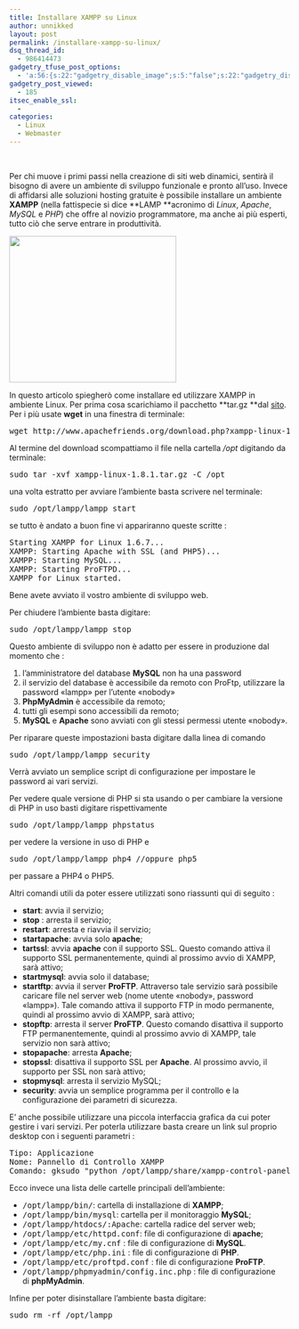 ```yaml
---
title: Installare XAMPP su Linux
author: unnikked
layout: post
permalink: /installare-xampp-su-linux/
dsq_thread_id:
  - 986414473
gadgetry_tfuse_post_options:
  - 'a:56:{s:22:"gadgetry_disable_image";s:5:"false";s:22:"gadgetry_disable_video";s:5:"false";s:26:"gadgetry_disable_post_meta";s:5:"false";s:23:"gadgetry_disable_author";s:5:"false";s:31:"gadgetry_disable_published_date";s:5:"false";s:24:"gadgetry_disable_coments";s:5:"false";s:28:"gadgetry_disable_author_info";s:5:"false";s:19:"gadgetry_page_title";s:13:"default_title";s:21:"gadgetry_custom_title";s:0:"";s:21:"gadgetry_single_image";s:45:"/wp-content/uploads/2012/12/xampp_testata.jpg";s:30:"gadgetry_single_img_dimensions";a:2:{i:0;s:3:"586";i:1;s:3:"319";}s:28:"gadgetry_single_img_position";s:9:"alignleft";s:24:"gadgetry_thumbnail_image";s:45:"/wp-content/uploads/2012/12/xampp_testata.jpg";s:27:"gadgetry_thumbnail_position";s:7:"noalign";s:19:"gadgetry_video_link";s:0:"";s:25:"gadgetry_video_dimensions";a:2:{i:0;s:3:"590";i:1;s:3:"191";}s:23:"gadgetry_video_position";s:10:"alignright";s:23:"gadgetry_header_element";s:7:"without";s:22:"gadgetry_select_slider";s:2:"-1";s:17:"gadgetry_page_map";s:0:"";s:25:"gadgetry_content_ads_post";s:4:"true";s:21:"gadgetry_top_ad_space";s:5:"false";s:21:"gadgetry_top_ad_image";s:0:"";s:19:"gadgetry_top_ad_url";s:0:"";s:23:"gadgetry_top_ad_adsense";s:0:"";s:28:"gadgetry_bfcontent_ads_space";s:5:"false";s:23:"gadgetry_bfcontent_type";s:5:"image";s:25:"gadgetry_bfcontent_number";s:3:"one";s:29:"gadgetry_bfcontent_ads_image1";s:0:"";s:27:"gadgetry_bfcontent_ads_url1";s:0:"";s:31:"gadgetry_bfcontent_ads_adsense1";s:0:"";s:29:"gadgetry_bfcontent_ads_image2";s:0:"";s:27:"gadgetry_bfcontent_ads_url2";s:0:"";s:31:"gadgetry_bfcontent_ads_adsense2";s:0:"";s:29:"gadgetry_bfcontent_ads_image3";s:0:"";s:27:"gadgetry_bfcontent_ads_url3";s:0:"";s:31:"gadgetry_bfcontent_ads_adsense3";s:0:"";s:29:"gadgetry_bfcontent_ads_image4";s:0:"";s:27:"gadgetry_bfcontent_ads_url4";s:0:"";s:31:"gadgetry_bfcontent_ads_adsense4";s:0:"";s:29:"gadgetry_bfcontent_ads_image5";s:0:"";s:27:"gadgetry_bfcontent_ads_url5";s:0:"";s:31:"gadgetry_bfcontent_ads_adsense5";s:0:"";s:29:"gadgetry_bfcontent_ads_image6";s:0:"";s:27:"gadgetry_bfcontent_ads_url6";s:0:"";s:31:"gadgetry_bfcontent_ads_adsense6";s:0:"";s:29:"gadgetry_bfcontent_ads_image7";s:0:"";s:27:"gadgetry_bfcontent_ads_url7";s:0:"";s:31:"gadgetry_bfcontent_ads_adsense7";s:0:"";s:19:"gadgetry_hook_space";s:5:"false";s:19:"gadgetry_hook_image";s:0:"";s:17:"gadgetry_hook_url";s:0:"";s:21:"gadgetry_hook_adsense";s:0:"";s:25:"gadgetry_content_subtitle";s:0:"";s:20:"gadgetry_content_top";s:0:"";s:23:"gadgetry_content_bottom";s:0:"";}'
gadgetry_post_viewed:
  - 185
itsec_enable_ssl:
  - 
categories:
  - Linux
  - Webmaster
---
```

<div align="center">
  <!-- unnikked - responsive - header --><ins class="adsbygoogle" style="display:block" data-ad-client="ca-pub-3846608868139288" data-ad-slot="2778724254" data-ad-format="auto"></ins>
</div>

  


&nbsp;

Per chi muove i primi passi nella creazione di siti web dinamici, sentirà il bisogno di avere un ambiente di sviluppo funzionale e pronto all&#8217;uso. Invece di affidarsi alle soluzioni hosting gratuite è possibile installare un ambiente **XAMPP** (nella fattispecie si dice **LAMP **acronimo di *Linux*, *Apache*, *MySQL* e *PHP*) che offre al novizio programmatore, ma anche ai più esperti, tutto ciò che serve entrare in produttività.

[<img class="aligncenter size-medium wp-image-107" title="xampp_salto" src="http://unnikked.tk/wp-content/uploads/2012/12/xampp_salto-300x263.jpg" alt="" width="300" height="263" />][1]

In questo articolo spiegherò come installare ed utilizzare XAMPP in ambiente Linux. Per prima cosa scarichiamo il pacchetto **tar.gz **dal <a href="http://www.apachefriends.org/en/xampp-linux.html" target="_blank">sito</a>. Per i più usate **wget** in una finestra di terminale:

<pre class="lang:sh decode:true">wget http://www.apachefriends.org/download.php?xampp-linux-1.8.1.tar.gz</pre>

Al termine del download scompattiamo il file nella cartella */opt* digitando da terminale:

<pre class="lang:default decode:true">sudo tar -xvf xampp-linux-1.8.1.tar.gz -C /opt</pre>

una volta estratto per avviare l&#8217;ambiente basta scrivere nel terminale:

<pre class="lang:default decode:true">sudo /opt/lampp/lampp start</pre>

se tutto è andato a buon fine vi appariranno queste scritte :

<pre class="lang:default highlight:0 decode:true">Starting XAMPP for Linux 1.6.7...
XAMPP: Starting Apache with SSL (and PHP5)...
XAMPP: Starting MySQL...
XAMPP: Starting ProFTPD...
XAMPP for Linux started.</pre>

Bene avete avviato il vostro ambiente di sviluppo web.

Per chiudere l&#8217;ambiente basta digitare:

<pre class="lang:sh decode:true">sudo /opt/lampp/lampp stop</pre>

Questo ambiente di sviluppo non è adatto per essere in produzione dal momento che :

  1. l&#8217;amministratore del database **MySQL** non ha una password
  2. il servizio del database è accessibile da remoto con ProFtp, utilizzare la password «lampp» per l&#8217;utente «nobody»
  3. **PhpMyAdmin** è accessibile da remoto;
  4. tutti gli esempi sono accessibili da remoto;
  5. **MySQL** e **Apache** sono avviati con gli stessi permessi utente «nobody».

Per riparare queste impostazioni basta digitare dalla linea di comando

<pre class="lang:sh decode:true">sudo /opt/lampp/lampp security</pre>

Verrà avviato un semplice script di configurazione per impostare le password ai vari servizi.

Per vedere quale versione di PHP si sta usando o per cambiare la versione di PHP in uso basti digitare rispettivamente

<pre class="lang:sh decode:true">sudo /opt/lampp/lampp phpstatus</pre>

per vedere la versione in uso di PHP e

<pre class="lang:sh decode:true">sudo /opt/lampp/lampp php4 //oppure php5</pre>

per passare a PHP4 o PHP5.

Altri comandi utili da poter essere utilizzati sono riassunti qui di seguito :

  * **start**: avvia il servizio;
  * **stop** : arresta il servizio;
  * **restart**: arresta e riavvia il servizio;
  * **startapache**: avvia solo **apache**;
  * **tartssl**: avvia **apache** con il supporto SSL. Questo comando attiva il supporto SSL permanentemente, quindi al prossimo avvio di XAMPP, sarà attivo;
  * **startmysql**: avvia solo il database;
  * **startftp**: avvia il server **ProFTP**. Attraverso tale servizio sarà possibile caricare file nel server web (nome utente «nobody», password «lampp»). Tale comando attiva il supporto FTP in modo permanente, quindi al prossimo avvio di XAMPP, sarà attivo;
  * **stopftp**: arresta il server **ProFTP**. Questo comando disattiva il supporto FTP permanentemente, quindi al prossimo avvio di XAMPP, tale servizio non sarà attivo;
  * **stopapache**: arresta **Apache**;
  * **stopssl**: disattiva il supporto SSL per **Apache**. Al prossimo avvio, il supporto per SSL non sarà attivo;
  * **stopmysql**: arresta il servizio MySQL;
  * **security**: avvia un semplice programma per il controllo e la configurazione dei parametri di sicurezza.

E&#8217; anche possibile utilizzare una piccola interfaccia grafica da cui poter gestire i vari servizi. Per poterla utilizzare basta creare un link sul proprio desktop con i seguenti parametri :

<pre class="lang:applescript highlight:0 decode:true">Tipo: Applicazione
Nome: Pannello di Controllo XAMPP
Comando: gksudo "python /opt/lampp/share/xampp-control-panel/xampp-control-panel.py"</pre>

Ecco invece una lista delle cartelle principali dell&#8217;ambiente:

  * <tt>/opt/lampp/bin/</tt>: cartella di installazione di **XAMPP**;
  * <tt>/opt/lampp/bin/mysql</tt>: cartella per il monitoraggio **MySQL**;
  * <tt>/opt/lampp/htdocs/:Apache</tt>: cartella radice del server web;
  * <tt>/opt/lampp/etc/httpd.conf</tt>: file di configurazione di **apache**;
  * <tt>/opt/lampp/etc/my.cnf</tt> : file di configurazione di **MySQL**.
  * <tt>/opt/lampp/etc/php.ini</tt> : file di configurazione di **PHP**.
  * <tt>/opt/lampp/etc/proftpd.conf</tt> : file di configurazione **ProFTP**.
  * <tt>/opt/lampp/phpmyadmin/config.inc.php</tt> : file di configurazione di **phpMyAdmin**.

<div>
  Infine per poter disinstallare l&#8217;ambiente basta digitare:
</div>

<div>
</div>

<div>
  <pre class="lang:sh decode:true ">sudo rm -rf /opt/lampp</pre>
  
  <p>
    &nbsp;
  </p>
</div>

&nbsp;

&nbsp;

  


<div align="center">
  <!-- unnikked - responsive - footer --><ins class="adsbygoogle" style="display:block" data-ad-client="ca-pub-3846608868139288" data-ad-slot="4255457452" data-ad-format="auto"></ins>
</div>

 [1]: http://unnikked.tk/wp-content/uploads/2012/12/xampp_salto.jpg